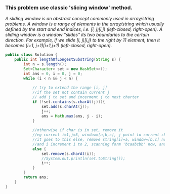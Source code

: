 ### This problem use classic 'slicing window' method.
_A sliding window is an abstract concept commonly used in array/string problems. 
A window is a range of elements in the array/string which usually defined by the start and end indices, 
i.e. [i, j)[i,j) (left-closed, right-open). 
A sliding window is a window "slides" its two boundaries to the certain direction. 
For example, if we slide [i, j)[i,j) to the right by 11 element, 
then it becomes [i+1, j+1)[i+1,j+1) (left-closed, right-open)._

```java
public class Solution {
    public int lengthOfLongestSubstring(String s) {
        int n = s.length();
        Set<Character> set = new HashSet<>();
        int ans = 0, i = 0, j = 0;
        while (i < n && j < n) {
            
            // try to extend the range [i, j]
            //if the set not contain current j
            // add j to set and incerment j to next charter
            if (!set.contains(s.charAt(j))){
                set.add(s.charAt(j));
                j++;
                ans = Math.max(ans, j - i);
            }
            
            //otherwise if char is in set, remove it
            //eg current i=1,j=3, window=[a,b,c], j point to current char is a again
            //it goes to this else, remove string[i]=a, window=[b,c] now
            //and i increment 1 to 2, scanning form 'bcaabcbb' now, and go to firse if statement
            else {
                set.remove(s.charAt(i));
                //System.out.println(set.toString());
                i++;
            }
        }
        return ans;
    }
}
       
```
